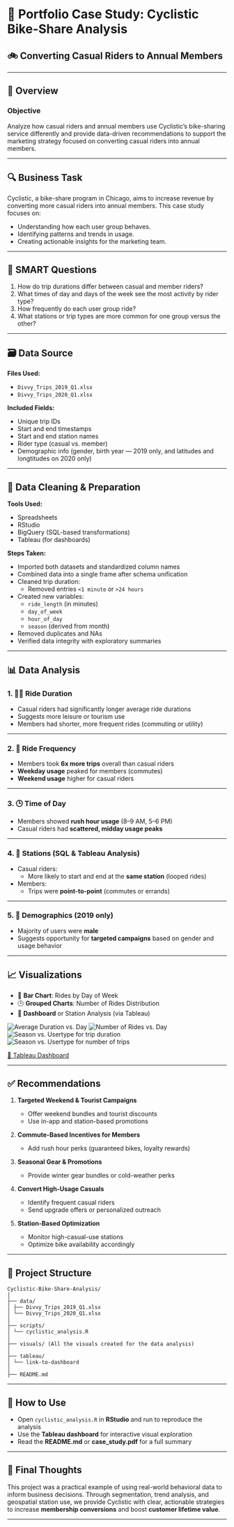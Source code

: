 # 📌 Portfolio Case Study: Cyclistic Bike-Share Analysis  
## 🚲 Converting Casual Riders to Annual Members

---

## 📘 Overview

### **Objective**  
Analyze how casual riders and annual members use Cyclistic’s bike-sharing service differently and provide data-driven recommendations to support the marketing strategy focused on converting casual riders into annual members.

---

## 🔍 Business Task

Cyclistic, a bike-share program in Chicago, aims to increase revenue by converting more casual riders into annual members. This case study focuses on:

- Understanding how each user group behaves.  
- Identifying patterns and trends in usage.  
- Creating actionable insights for the marketing team.

---

## 🧩 SMART Questions

1. How do trip durations differ between casual and member riders?  
2. What times of day and days of the week see the most activity by rider type?  
3. How frequently do each user group ride?  
4. What stations or trip types are more common for one group versus the other?

---

## 🗃️ Data Source

**Files Used:**

- `Divvy_Trips_2019_Q1.xlsx`  
- `Divvy_Trips_2020_Q1.xlsx`

**Included Fields:**

- Unique trip IDs  
- Start and end timestamps  
- Start and end station names  
- Rider type (casual vs. member)  
- Demographic info (gender, birth year — 2019 only, and latitudes and longtitudes on 2020 only)

---

## 🧼 Data Cleaning & Preparation

**Tools Used:**  
- Spreadsheets
- RStudio  
- BigQuery (SQL-based transformations)  
- Tableau (for dashboards)

**Steps Taken:**

- Imported both datasets and standardized column names  
- Combined data into a single frame after schema unification  
- Cleaned trip duration:
  - Removed entries `<1 minute` or `>24 hours`  
- Created new variables:
  - `ride_length` (in minutes)  
  - `day_of_week`  
  - `hour_of_day`  
  - `season` (derived from month)  
- Removed duplicates and NAs  
- Verified data integrity with exploratory summaries

---

## 📊 Data Analysis

### 1. 🚴‍♂️ Ride Duration

- Casual riders had significantly longer average ride durations  
- Suggests more leisure or tourism use  
- Members had shorter, more frequent rides (commuting or utility)

---

### 2. 📅 Ride Frequency

- Members took **6x more trips** overall than casual riders  
- **Weekday usage** peaked for members (commutes)  
- **Weekend usage** higher for casual riders

---

### 3. 🕒 Time of Day

- Members showed **rush hour usage** (8–9 AM, 5–6 PM)  
- Casual riders had **scattered, midday usage peaks**

---

### 4. 📍 Stations (SQL & Tableau Analysis)

- Casual riders:
  - More likely to start and end at the **same station** (looped rides)  
- Members:
  - Trips were **point-to-point** (commutes or errands)

---

### 5. 🧑 Demographics (2019 only)

- Majority of users were **male**  
- Suggests opportunity for **targeted campaigns** based on gender and usage behavior

---

## 📈 Visualizations

- 📅 **Bar Chart**: Rides by Day of Week  
- 🕒 **Grouped Charts**: Number of Rides Distribution  
- 📍 **Dashboard** or Station Analysis (via Tableau)

![Average Duration vs. Day](visuals/average_duration%20vs.%20Weekday.png)
![Number of Rides vs. Day](visuals/number_of_rides%20vs.%20Weekday.png)
![Season vs. Usertype for trip duration](visuals/Spring,%20Winter%20and%20Grand%20Total%20(1).png)
![Season vs. Usertype for number of trips](visuals/Spring,%20Winter%20and%20Grand%20Total.png)


[🔗 Tableau Dashboard](https://public.tableau.com/app/profile/fnu.abdullah3101/viz/CyclisticMostPopularStations/Dashboard1)

---

## ✅ Recommendations

1. **Targeted Weekend & Tourist Campaigns**  
   - Offer weekend bundles and tourist discounts  
   - Use in-app and station-based promotions

2. **Commute-Based Incentives for Members**  
   - Add rush hour perks (guaranteed bikes, loyalty rewards)

3. **Seasonal Gear & Promotions**  
   - Provide winter gear bundles or cold-weather perks

4. **Convert High-Usage Casuals**  
   - Identify frequent casual riders  
   - Send upgrade offers or personalized outreach

5. **Station-Based Optimization**  
   - Monitor high-casual-use stations  
   - Optimize bike availability accordingly

---

## 📁 Project Structure

```
Cyclistic-Bike-Share-Analysis/
│
├── data/
│ ├── Divvy_Trips_2019_Q1.xlsx
│ └── Divvy_Trips_2020_Q1.xlsx
│
├── scripts/
│ └── cyclistic_analysis.R
│
├── visuals/ (All the visuals created for the data analysis)
│
├── tableau/
│ └── link-to-dashboard
│
├── README.md
```

---

## 🧾 How to Use

- Open `cyclistic_analysis.R` in **RStudio** and run to reproduce the analysis  
- Use the **Tableau dashboard** for interactive visual exploration  
- Read the **README.md** or **case_study.pdf** for a full summary

---

## 🌟 Final Thoughts

This project was a practical example of using real-world behavioral data to inform business decisions. Through segmentation, trend analysis, and geospatial station use, we provide Cyclistic with clear, actionable strategies to increase **membership conversions** and boost **customer lifetime value**.

---
